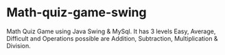 # Math-quiz-game-swing
Math Quiz Game using Java Swing &amp; MySql. It has 3 levels Easy, Average, Difficult and Operations possible are Addition, Subtraction, Multiplication &amp; Division.

